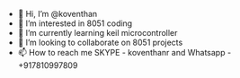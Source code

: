 - 👋 Hi, I’m @koventhan
- 👀 I’m interested in 8051 coding 
- 🌱 I’m currently learning keil microcontroller
- 💞️ I’m looking to collaborate on 8051 projects
- 📫 How to reach me SKYPE - koventhanr and Whatsapp - +917810997809

<!---
venthandot21/venthandot21 is a ✨ special ✨ repository because its `README.md` (this file) appears on your GitHub profile.
You can click the Preview link to take a look at your changes.
--->
